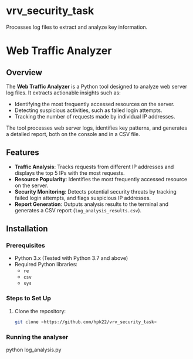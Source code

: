 # vrv_security_task
 Processes log files to extract and analyze key information. 
# Web Traffic Analyzer

## Overview
The **Web Traffic Analyzer** is a Python tool designed to analyze web server log files. It extracts actionable insights such as:
- Identifying the most frequently accessed resources on the server.
- Detecting suspicious activities, such as failed login attempts.
- Tracking the number of requests made by individual IP addresses.

The tool processes web server logs, identifies key patterns, and generates a detailed report, both on the console and in a CSV file.

## Features
- **Traffic Analysis**: Tracks requests from different IP addresses and displays the top 5 IPs with the most requests.
- **Resource Popularity**: Identifies the most frequently accessed resource on the server.
- **Security Monitoring**: Detects potential security threats by tracking failed login attempts, and flags suspicious IP addresses.
- **Report Generation**: Outputs analysis results to the terminal and generates a CSV report (`log_analysis_results.csv`).

## Installation

### Prerequisites
- Python 3.x (Tested with Python 3.7 and above)
- Required Python libraries:
  - `re`
  - `csv`
  - `sys`

### Steps to Set Up
1. Clone the repository:
   ```bash
   git clone <https://github.com/hpk22/vrv_security_task>
### Running the analyser
python log_analysis.py 

